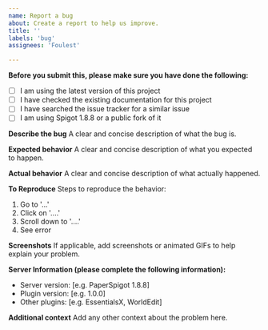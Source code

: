 ```yaml
---
name: Report a bug
about: Create a report to help us improve.
title: ''
labels: 'bug'
assignees: 'Foulest'

---
```


**Before you submit this, please make sure you have done the following:**

- [ ] I am using the latest version of this project
- [ ] I have checked the existing documentation for this project
- [ ] I have searched the issue tracker for a similar issue
- [ ] I am using Spigot 1.8.8 or a public fork of it

**Describe the bug**
A clear and concise description of what the bug is.

**Expected behavior**
A clear and concise description of what you expected to happen.

**Actual behavior**
A clear and concise description of what actually happened.

**To Reproduce**
Steps to reproduce the behavior:

1. Go to '...'
2. Click on '....'
3. Scroll down to '....'
4. See error

**Screenshots**
If applicable, add screenshots or animated GIFs to help explain your problem.

**Server Information (please complete the following information):**

- Server version: [e.g. PaperSpigot 1.8.8]
- Plugin version: [e.g. 1.0.0]
- Other plugins: [e.g. EssentialsX, WorldEdit]

**Additional context**
Add any other context about the problem here.
